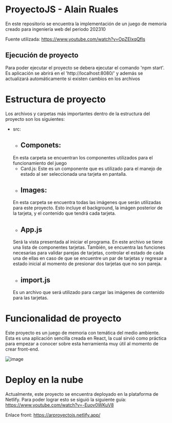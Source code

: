# ProyectoJS - Alain Ruales
En este repositorio se encuentra la implementación de un juego de memoria creado para ingeniería web del periodo 202310

Fuente utilizada: https://www.youtube.com/watch?v=OpZEIxqQfIs

## Ejecución de proyecto

Para poder ejecutar el proyecto se debera ejecutar el comando 'npm start'. Es aplicación se abrirá en el 'http://localhost:8080/' y además se actualizará automáticamente si existen cambios en los archivos

# Estructura de proyecto
Los archivos y carpetas más importantes dentro de la estructura del proyecto son los siguientes:
- src:
  - ## Componets:
  En esta carpeta se encuentran los componentes utilizados para el funcionamiento del juego
    - Card.js: Este es un componente que es utilizado para el manejo de estado al ser seleccionada una tarjeta en pantalla.
  - ## Images: 
  En esta carpeta se encuentra todas las imágenes que serán utilizadas para este proyecto. Esto incluye el background, la imágen posterior de la tarjeta, y el contenido que tendrá cada tarjeta.
  - ## App.js
  Será la vista presentada al iniciar el programa. En este archivo se tiene una lista de componentes tarjetas. También, se encuentra las funciones necesarias para validar parejas de tarjetas, controlar el estado de cada una de ellas en caso de que se encuentre un par de tarjetas y regresar a estado inicial al momento de presionar dos tarjetas que no son pareja.
  - ## import.js
  Es un archivo que será utilizado para cargar las imágenes de contenido para las tarjetas.
  

# Funcionalidad de proyecto
Este proyecto es un juego de memoria con temática del medio ambiente. Esta es una aplicación sencilla creada en React, la cual sirvió como práctica para empezar a conocer sobre esta herramienta muy útil al momento de crear front-end.

![image](https://user-images.githubusercontent.com/87552871/217009580-8496e5d9-a79f-4b19-b0e2-96defe860017.png)

# Deploy en la nube
Actualmente, este proyecto se encuentra deployado en la plataforma de Netlify. Para poder lograr esto se siguió la siguiente guía: https://www.youtube.com/watch?v=-Euov0WKuV8

Enlace front: https://arproyectojs.netlify.app/
